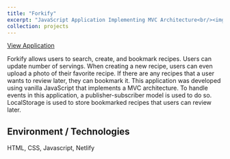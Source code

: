 ```yaml
---
title: "Forkify"
excerpt: "JavaScript Application Implementing MVC Architecture<br/><img src='![forkify](../images/forkify.png)' height='400px' width='283px'>"
collection: projects
---
```


[View Application](https://forkify-recipe-project.netlify.app)

Forkify allows users to search, create, and bookmark recipes. Users can update number of servings. When creating a new recipe, users can even upload a photo of their favorite recipe. If there are any recipes that a user wants to review later, they can bookmark it. This application was developed using vanilla JavaScript that implements a MVC architecture. To handle events in this application, a publisher-subscriber model is used to do so. LocalStorage is used to store bookmarked recipes that users can review later.

Environment / Technologies
------

HTML, CSS, Javascript, Netlify